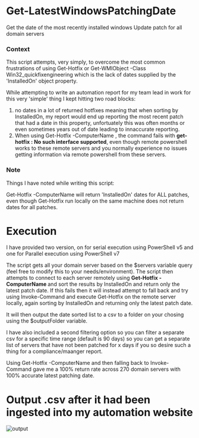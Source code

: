 # Get-LatestWindowsPatchingDate
Get the date of the most recently installed windows Update patch for all domain servers

### Context

This script attempts, very simply, to overcome the most common frustrations of using Get-Hotfix or Get-WMIObject -Class Win32_quickfixengineering which is the lack of dates supplied by the 'InstalledOn' object property.

While attempting to write an automation report for my team lead in work for this very 'simple' thing I kept hitting two road blocks:
1. no dates in a lot of returned hotfixes meaning that when sorting by InstalledOn, my report would end up reporting the most recent patch that had a date in this property, unfortuately this was often months or even sometimes years out of date leading to innaccurate reporting.
2.  When using Get-Hotfix -ComputerName <remote server name>, the command fails with **get-hotfix : No such interface supported**, even though remote powershell works to these remote servers and you normally experience no issues getting information via remote powershell from these servers.

### Note
Things I have noted while writing this script:

Get-Hotfix -ComputerName <remote server name> will return 'InstalledOn' dates for ALL patches, even though Get-Hotfix run locally on the same machine does not return dates for all patches.
  
# Execution
I have provided two version, on for serial execution using PowerShell v5 and one for Parallel execution using PowerShell v7

The script gets all your domain server based on the $servers variable query (feel free to modify this to your needs/environment).
The script then attempts to connect to each server remotely using **Get-Hotfix -ComputerName <remote server name>** and sort the results by InstalledOn and return only the latest patch date.
If this fails then it will instead attempt to fall back and try using Invoke-Command and execute Get-Hotfix on the remote server locally, again sorting by InstalledOn and returning only the latest patch date.
  
It will then output the date sorted list to a csv to a folder on your chosing using the $outputFolder variable.
  
I have also included a second filtering option so you can filter a separate csv for a specific time range (default is 90 days) so you can get a separate list of servers that have not been patched for x days if you so desire such a thing for a compliance/maanger report.
  
Using Get-Hotfix -ComputerName and then falling back to Invoke-Command gave me a 100% return rate across 270 domain servers with 100% accurate latest patching date.

# Output .csv after it had been ingested into my automation website

![output](https://i.imgur.com/i8jkqRF.png)
